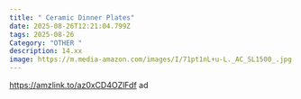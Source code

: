 ```yaml
---
title: " Ceramic Dinner Plates"
date: 2025-08-26T12:21:04.799Z
tags: 2025-08-26
Category: "OTHER "
description: 14.xx
image: https://m.media-amazon.com/images/I/71pt1nL+u-L._AC_SL1500_.jpg
---
```

https://amzlink.to/az0xCD4OZlFdf ad
